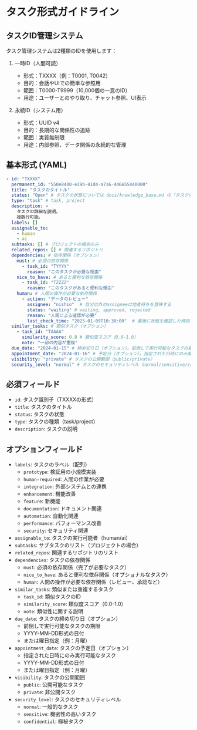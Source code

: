 # タスク形式ガイドライン

## タスクID管理システム

タスク管理システムは2種類のIDを使用します：

1. 一時ID（人間可読）
   - 形式：TXXXX（例：T0001, T0042）
   - 目的：会話やUIでの簡単な参照用
   - 範囲：T0000-T9999（10,000個の一意のID）
   - 用途：ユーザーとのやり取り、チャット参照、UI表示

2. 永続ID（システム用）
   - 形式：UUID v4
   - 目的：長期的な関係性の追跡
   - 範囲：実質無制限
   - 用途：内部参照、データ関係の永続的な管理

## 基本形式 (YAML)

```yaml
- id: "TXXXX"
  permanent_id: "550e8400-e29b-41d4-a716-446655440000"
  title: "タスクのタイトル"
  status: "Open" # タスクの状態については docs/knowledge_base.md の「タスクの状態管理」を参照
  type: "task" # task, project
  description: >
    タスクの詳細な説明。
    複数行可能。
  labels: []
  assignable_to:
    - human
    - ai
  subtasks: [] # プロジェクトの場合のみ
  related_repos: [] # 関連するリポジトリ
  dependencies: # 依存関係（オプション）
    must: # 必須の依存関係
      - task_id: "TYYYY"
        reason: "このタスクが必要な理由"
    nice_to_have: # あると便利な依存関係
      - task_id: "TZZZZ"
        reason: "このタスクがあると便利な理由"
    human: # 人間の操作が必要な依存関係
      - action: "データのレビュー"
        assignee: "nishio"  # 自分以外のassigneeは他者待ちを意味する
        status: "waiting" # waiting, approved, rejected
        reason: "人間による確認が必要"
        last_check_time: "2025-01-09T10:30:00"  # 最後に状態を確認した時刻（ISO 8601形式）
  similar_tasks: # 類似タスク（オプション）
    - task_id: "TAAAA"
      similarity_score: 0.8 # 類似度スコア（0.0-1.0）
      note: "一部の内容が重複"
  due_date: "2024-01-15" # 締め切り日（オプション）。前倒しで実行可能なタスクの期限。YYYY-MM-DD形式または曜日指定（例：月曜）
  appointment_date: "2024-01-16" # 予定日（オプション）。指定された日時にのみ実行可能なタスク。YYYY-MM-DD形式または曜日指定（例：月曜）
  visibility: "private" # タスクの公開範囲（public/private）
  security_level: "normal" # タスクのセキュリティレベル（normal/sensitive/confidential）
```

## 必須フィールド

- `id`: タスク識別子（TXXXXの形式）
- `title`: タスクのタイトル
- `status`: タスクの状態
- `type`: タスクの種類（task/project）
- `description`: タスクの説明

## オプションフィールド

- `labels`: タスクのラベル（配列）
  - `prototype`: 検証用の小規模実装
  - `human-required`: 人間の作業が必要
  - `integration`: 外部システムとの連携
  - `enhancement`: 機能改善
  - `feature`: 新機能
  - `documentation`: ドキュメント関連
  - `automation`: 自動化関連
  - `performance`: パフォーマンス改善
  - `security`: セキュリティ関連
- `assignable_to`: タスクの実行可能者（human/ai）
- `subtasks`: サブタスクのリスト（プロジェクトの場合）
- `related_repos`: 関連するリポジトリのリスト
- `dependencies`: タスクの依存関係
  - `must`: 必須の依存関係（完了が必要なタスク）
  - `nice_to_have`: あると便利な依存関係（オプショナルなタスク）
  - `human`: 人間の操作が必要な依存関係（レビュー、承認など）
- `similar_tasks`: 類似または重複するタスク
  - `task_id`: 類似タスクのID
  - `similarity_score`: 類似度スコア（0.0-1.0）
  - `note`: 類似性に関する説明
- `due_date`: タスクの締め切り日（オプション）
  - 前倒しで実行可能なタスクの期限
  - YYYY-MM-DD形式の日付
  - または曜日指定（例：月曜）
- `appointment_date`: タスクの予定日（オプション）
  - 指定された日時にのみ実行可能なタスク
  - YYYY-MM-DD形式の日付
  - または曜日指定（例：月曜）
- `visibility`: タスクの公開範囲
  - `public`: 公開可能なタスク
  - `private`: 非公開タスク
- `security_level`: タスクのセキュリティレベル
  - `normal`: 一般的なタスク
  - `sensitive`: 機密性の高いタスク
  - `confidential`: 極秘タスク
